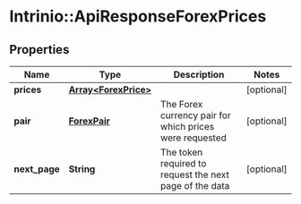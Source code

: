 # Intrinio::ApiResponseForexPrices

## Properties
Name | Type | Description | Notes
------------ | ------------- | ------------- | -------------
**prices** | [**Array&lt;ForexPrice&gt;**](ForexPrice.md) |  | [optional] 
**pair** | [**ForexPair**](ForexPair.md) | The Forex currency pair for which prices were requested | [optional] 
**next_page** | **String** | The token required to request the next page of the data | [optional] 


